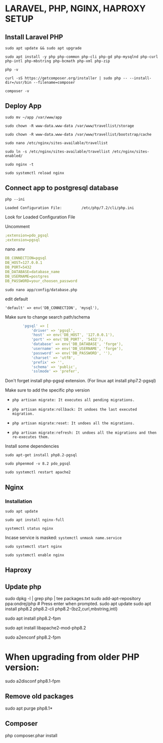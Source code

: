 # LARAVEL, PHP, NGINX, HAPROXY SETUP

## Install Laravel PHP

`sudo apt update && sudo apt upgrade`

`sudo apt install -y php php-common php-cli php-gd php-mysqlnd php-curl php-intl php-mbstring php-bcmath php-xml php-zip`

`php -v`

`curl -sS https://getcomposer.org/installer | sudo php -- --install-dir=/usr/bin --filename=composer`

`composer -v`

## Deploy App

`sudo mv ~/app /var/www/app`

`sudo chown -R www-data.www-data /var/www/travellist/storage`

`sudo chown -R www-data.www-data /var/www/travellist/bootstrap/cache`

`sudo nano /etc/nginx/sites-available/travellist`

`sudo ln -s /etc/nginx/sites-available/travellist /etc/nginx/sites-enabled/`

`sudo nginx -t`

`sudo systemctl reload nginx`

## Connect app to postgresql database

`php --ini`

```
Loaded Configuration File:         /etc/php/7.2/cli/php.ini
```

Look for Loaded Configuration File

Uncomment

```yaml
;extension=pdo_pgsql
;extension=pgsql
```

nano .env

```yaml
DB_CONNECTION=pgsql
DB_HOST=127.0.0.1
DB_PORT=5432
DB_DATABASE=database_name
DB_USERNAME=postgres
DB_PASSWORD=your_choosen_password
```

`sudo nano app/config/database.php`

edit default

    'default' => env('DB_CONNECTION', 'mysql'),

Make sure to change search path/schema

```yaml
        'pgsql' => [
            'driver' => 'pgsql',
            'host' => env('DB_HOST', '127.0.0.1'),
            'port' => env('DB_PORT', '5432'),
            'database' => env('DB_DATABASE', 'forge'),
            'username' => env('DB_USERNAME', 'forge'),
            'password' => env('DB_PASSWORD', ''),
            'charset' => 'utf8',
            'prefix' => '',
            'schema' => 'public',
            'sslmode' => 'prefer',
```

Don't forget install php-pgsql extension. (For linux apt install php7.2-pgsql)

Make sure to add the specific php version

- `php artisan migrate: It executes all pending migrations.`

- `php artisan migrate:rollback: It undoes the last executed migration.`

- `php artisan migrate:reset: It undoes all the migrations.`

- `php artisan migrate:refresh: It undoes all the migrations and then re-executes them.`

Install some dependencies

`sudo apt-get install php8.2-pgsql`

`sudo phpenmod -v 8.2 pdo_pgsql`

`sudo systemctl restart apache2`

## Nginx

### Installation

`sudo apt update`

`sudo apt install nginx-full`

`systemctl status nginx`

Incase service is masked: `systemctl unmask name.service`

`sudo systemctl start nginx`

`sudo systemctl enable nginx`

## Haproxy



## Update php

sudo dpkg -l | grep php | tee packages.txt
sudo add-apt-repository ppa:ondrej/php # Press enter when prompted.
sudo apt update
sudo apt install php8.2 php8.2-cli php8.2-{bz2,curl,mbstring,intl}

sudo apt install php8.2-fpm

sudo apt install libapache2-mod-php8.2

sudo a2enconf php8.2-fpm

# When upgrading from older PHP version:
sudo a2disconf php8.1-fpm

## Remove old packages
sudo apt purge php8.1*


## Composer
php composer.phar install
